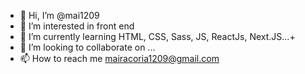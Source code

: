 - 👋 Hi, I’m @mai1209
- 👀 I’m interested in front end 
- 🌱 I’m currently learning  HTML, CSS, Sass, JS, ReactJs, Next.JS...+
- 💞️ I’m looking to collaborate on ...
- 📫 How to reach me mairacoria1209@gmail.com

<!---
mai1209/mai1209 is a ✨ special ✨ repository because its `README.md` (this file) appears on your GitHub profile.
You can click the Preview link to take a look at your changes.
--->
